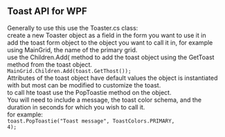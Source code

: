 <h2>Toast API for WPF</h2>

Generally to use this use the Toaster.cs class:<br>
create a new Toaster object as a field in the form you want to use it in<br>
add the toast form object to the object you want to call it in, for example using MainGrid, the name of the primary grid.<br>
use the Children.Add( method to add the toast object using the GetToast method from the toast object.<br>
<code>MainGrid.Children.Add(toast.GetThost());</code><br>
Attributes of the toast object have default values the object is instantiated with but most can be modified to customize the toast.<br>
to call hte toast use the PopToastie method on the object.<br>
You will need to include a message, the toast color schema, and the duration in seconds for which you wish to call it.<br>
for example:<br>
<code>toast.PopToastie("Toast message", ToastColors.PRIMARY, 4);</code><br>
